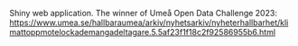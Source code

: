Shiny web application. 
The winner of Umeå Open Data Challenge 2023: https://www.umea.se/hallbaraumea/arkiv/nyhetsarkiv/nyheterhallbarhet/klimattoppmotelockademangadeltagare.5.5af23f1f18c2f92586955b6.html
